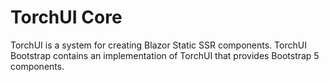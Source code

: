 # TorchUI Core

TorchUI is a system for creating Blazor Static SSR components. TorchUI Bootstrap contains an implementation of TorchUI that provides Bootstrap 5 components.